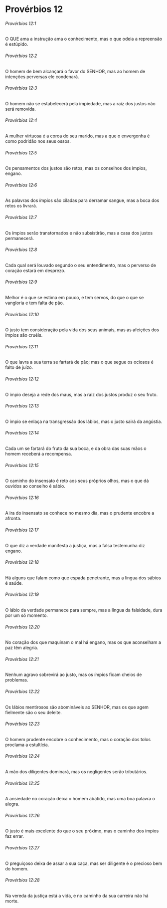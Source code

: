 # Provérbios 12

###### Provérbios 12:1

O QUE ama a instrução ama o conhecimento, mas o que odeia a repreensão é estúpido.

###### Provérbios 12:2

O homem de bem alcançará o favor do SENHOR, mas ao homem de intenções perversas ele condenará.

###### Provérbios 12:3

O homem não se estabelecerá pela impiedade, mas a raiz dos justos não será removida.

###### Provérbios 12:4

A mulher virtuosa é a coroa do seu marido, mas a que o envergonha é como podridão nos seus ossos.

###### Provérbios 12:5

Os pensamentos dos justos são retos, mas os conselhos dos ímpios, engano.

###### Provérbios 12:6

As palavras dos ímpios são ciladas para derramar sangue, mas a boca dos retos os livrará.

###### Provérbios 12:7

Os ímpios serão transtornados e não subsistirão, mas a casa dos justos permanecerá.

###### Provérbios 12:8

Cada qual será louvado segundo o seu entendimento, mas o perverso de coração estará em desprezo.

###### Provérbios 12:9

Melhor é o que se estima em pouco, e tem servos, do que o que se vangloria e tem falta de pão.

###### Provérbios 12:10

O justo tem consideração pela vida dos seus animais, mas as afeições dos ímpios são cruéis.

###### Provérbios 12:11

O que lavra a sua terra se fartará de pão; mas o que segue os ociosos é falto de juízo.

###### Provérbios 12:12

O ímpio deseja a rede dos maus, mas a raiz dos justos produz o seu fruto.

###### Provérbios 12:13

O ímpio se enlaça na transgressão dos lábios, mas o justo sairá da angústia.

###### Provérbios 12:14

Cada um se fartará do fruto da sua boca, e da obra das suas mãos o homem receberá a recompensa.

###### Provérbios 12:15

O caminho do insensato é reto aos seus próprios olhos, mas o que dá ouvidos ao conselho é sábio.

###### Provérbios 12:16

A ira do insensato se conhece no mesmo dia, mas o prudente encobre a afronta.

###### Provérbios 12:17

O que diz a verdade manifesta a justiça, mas a falsa testemunha diz engano.

###### Provérbios 12:18

Há alguns que falam como que espada penetrante, mas a língua dos sábios é saúde.

###### Provérbios 12:19

O lábio da verdade permanece para sempre, mas a língua da falsidade, dura por um só momento.

###### Provérbios 12:20

No coração dos que maquinam o mal há engano, mas os que aconselham a paz têm alegria.

###### Provérbios 12:21

Nenhum agravo sobrevirá ao justo, mas os ímpios ficam cheios de problemas.

###### Provérbios 12:22

Os lábios mentirosos são abomináveis ao SENHOR, mas os que agem fielmente são o seu deleite.

###### Provérbios 12:23

O homem prudente encobre o conhecimento, mas o coração dos tolos proclama a estultícia.

###### Provérbios 12:24

A mão dos diligentes dominará, mas os negligentes serão tributários.

###### Provérbios 12:25

A ansiedade no coração deixa o homem abatido, mas uma boa palavra o alegra.

###### Provérbios 12:26

O justo é mais excelente do que o seu próximo, mas o caminho dos ímpios faz errar.

###### Provérbios 12:27

O preguiçoso deixa de assar a sua caça, mas ser diligente é o precioso bem do homem.

###### Provérbios 12:28

Na vereda da justiça está a vida, e no caminho da sua carreira não há morte.

